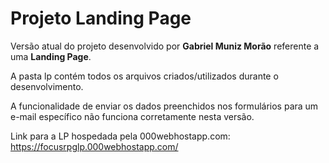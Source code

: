 # Projeto Landing Page

Versão atual do projeto desenvolvido por **Gabriel Muniz Morão** referente a uma **Landing Page**.

A pasta lp contém todos os arquivos criados/utilizados durante o desenvolvimento.

A funcionalidade de enviar os dados preenchidos nos formulários para um e-mail específico não funciona corretamente nesta versão.

Link para a LP hospedada pela 000webhostapp.com:
https://focusrpglp.000webhostapp.com/
